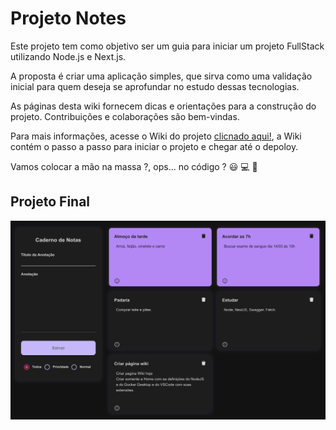 # Projeto Notes

Este projeto tem como objetivo ser um guia para iniciar um projeto FullStack utilizando Node.js e Next.js.

A proposta é criar uma aplicação simples, que sirva como uma validação inicial para quem deseja se aprofundar no estudo dessas tecnologias.

As páginas desta wiki fornecem dicas e orientações para a construção do projeto. Contribuições e colaborações são bem-vindas.

Para mais informações, acesse o Wiki do projeto [clicnado aqui!](https://github.com/jonasbfranco/notes/wiki), a Wiki contém o passo a passo para iniciar o projeto e chegar até o depoloy.

Vamos colocar a mão na massa ?, ops... no código ? 😃 💻 🚀

## Projeto Final
![Página das Notas](https://github.com/jonasbfranco/notes/blob/main/img/Home-Notes-Black.png)
